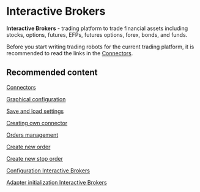 # Interactive Brokers

**Interactive Brokers** \- trading platform to trade financial assets including stocks, options, futures, EFPs, futures options, forex, bonds, and funds.

Before you start writing trading robots for the current trading platform, it is recommended to read the links in the [Connectors](API_Connectors.md). 

## Recommended content

[Connectors](API_Connectors.md)

[Graphical configuration](API_ConnectorsUIConfiguration.md)

[Save and load settings](API_Connectors_SaveConnectorSettings.md)

[Creating own connector](ConnectorCreating.md)

[Orders management](Orders.md)

[Create new order](CreateNewOrder.md)

[Create new stop order](API_StopOrders.md)

[Configuration Interactive Brokers](IBSettings.md)

[Adapter initialization Interactive Brokers](IBSample.md)
